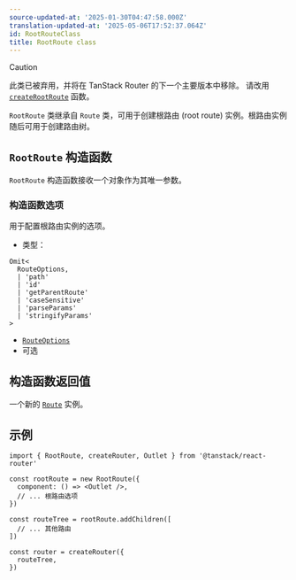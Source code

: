 ```yaml
---
source-updated-at: '2025-01-30T04:47:58.000Z'
translation-updated-at: '2025-05-06T17:52:37.064Z'
id: RootRouteClass
title: RootRoute class
---
```


> [!CAUTION]
> 此类已被弃用，并将在 TanStack Router 的下一个主要版本中移除。
> 请改用 [`createRootRoute`](./createRootRouteFunction.md) 函数。

`RootRoute` 类继承自 `Route` 类，可用于创建根路由 (root route) 实例。根路由实例随后可用于创建路由树。

## `RootRoute` 构造函数

`RootRoute` 构造函数接收一个对象作为其唯一参数。

### 构造函数选项

用于配置根路由实例的选项。

- 类型：

```tsx
Omit<
  RouteOptions,
  | 'path'
  | 'id'
  | 'getParentRoute'
  | 'caseSensitive'
  | 'parseParams'
  | 'stringifyParams'
>
```

- [`RouteOptions`](./RouteOptionsType.md)
- 可选

## 构造函数返回值

一个新的 [`Route`](./RouteType.md) 实例。

## 示例

```tsx
import { RootRoute, createRouter, Outlet } from '@tanstack/react-router'

const rootRoute = new RootRoute({
  component: () => <Outlet />,
  // ... 根路由选项
})

const routeTree = rootRoute.addChildren([
  // ... 其他路由
])

const router = createRouter({
  routeTree,
})
```
